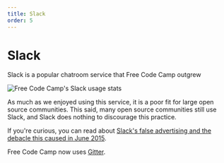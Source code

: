 ```yaml
---
title: Slack
order: 5
---
```

# Slack

Slack is a popular chatroom service that Free Code Camp outgrew

![Free Code Camp's Slack usage stats](https://www.evernote.com/l/AHRvSgBsEqZMBqugb3gWNG9jSKhPT8Dj5FAB/image.png)

As much as we enjoyed using this service, it is a poor fit for large open source communities. This said, many open source communities still use Slack, and Slack does nothing to discourage this practice.

If you're curious, you can read about [Slack's false advertising and the debacle this caused in June 2015](http://blog.freecodecamp.com/2015/06/so-yeah-we-tried-slack-and-we-deeply-regretted-it.html).

Free Code Camp now uses [Gitter](https://freecodecamp.com/wiki/docs/Gitter).
